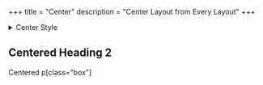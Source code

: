+++
title = "Center"
description = "Center Layout from Every Layout"
+++

<details>
  <summary>Center Style</summary>

```scss
{{ include_code(path="sass/layout/_center.scss") }}
```
</details>

<div class="center">
  <h2>Centered Heading 2</h2>
  <p class="box">Centered p[class="box"]</p>
</div>
